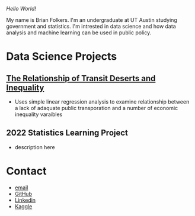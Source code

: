 *Hello World!*

My name is Brian Folkers. I'm an undergraduate at UT Austin studying government and statistics. I'm intrested in data science and how data analysis and machine learning can be used in public policy.

# Data Science Projects
## [The Relationship of Transit Deserts and Inequality](https://github.com/BriandFolkers/DS-Project)
- Uses simple linear regression analysis to examine relationship between a lack of adaquate public transporation and a number of economic inequality varaibles

## 2022 Statistics Learning Project
- description here

# Contact
- [email](brianfolkers@utexas.edu)
- [GitHub](https://github.com/BriandFolkers)
- [Linkedin](https://www.linkedin.com/in/brian-d-folkers-898a311a2/)
- [Kaggle](https://www.kaggle.com/briandfolkers)
